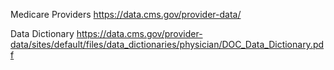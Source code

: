 
Medicare Providers https://data.cms.gov/provider-data/

Data Dictionary https://data.cms.gov/provider-data/sites/default/files/data_dictionaries/physician/DOC_Data_Dictionary.pdf
